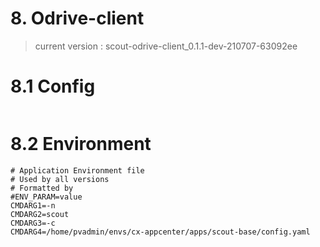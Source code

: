 # 8. Odrive-client
> current version : scout-odrive-client_0.1.1-dev-210707-63092ee

# 8.1 Config
```
```

# 8.2 Environment
```
# Application Environment file
# Used by all versions
# Formatted by 
#ENV_PARAM=value
CMDARG1=-n
CMDARG2=scout
CMDARG3=-c
CMDARG4=/home/pvadmin/envs/cx-appcenter/apps/scout-base/config.yaml
```